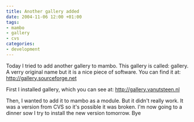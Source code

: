 ```yaml
---
title: Another gallery added
date: 2004-11-06 12:00 +01:00
tags:
- mambo
- gallery
- cvs
categories:
- development
---
```

Today I tried to add another gallery to mambo. This gallery is called: gallery. A verry original name but it is a nice piece of software. You can find it at:
http://gallery.sourceforge.net

First I installed gallery, which you can see at:
http://gallery.vanutsteen.nl

Then, I wanted to add it to mambo as a module. But it didn't really work. It was a version from CVS so it's possible it was broken. I'm now going to a dinner sow I try to install the new version tomorrow. Bye

